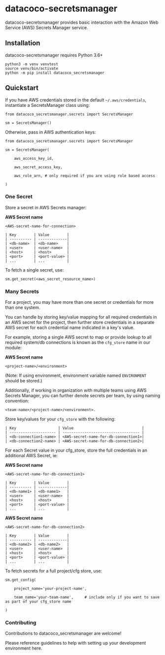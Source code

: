# datacoco-secretsmanager

datacoco-secretsmanager provides basic interaction with the Amazon Web Service (AWS) Secrets Manager service.

## Installation
datacoco-secretsmanager requires Python 3.6+
```
python3 -m venv venvtest
source venv/bin/activate
python -m pip install datacoco_secretsmanager
```

## Quickstart

If you have AWS credentials stored in the default `~/.aws/credentials`, instantiate a SecretsManager class using:

```
from datacoco_secretsmanager.secrets import SecretsManager

sm = SecretsManager()
```
Otherwise, pass in AWS authentication keys:
```
from datacoco_secretsmanager.secrets import SecretsManager

sm = SecretsManager(

	aws_access_key_id,

	aws_secret_access_key,

	aws_role_arn, # only required if you are using role based access

)

```
### One Secret

Store a secret in AWS Secrets manager:

**AWS Secret name**
```
<AWS-secret-name-for-connection>
```
```
| Key        | Value	    |
| ---------- | -------------|
| <db-name>  | <db-name>    |
| <user>     | <user-name>  |
| <host>     | <host>       |
| <port>     | <port-value> |
| ...        | ...          |
```

To fetch a single secret, use:
```
sm.get_secret(<aws_secret_resource_name>)
```

### Many Secrets
For a project, you may have more than one secret or credentials for more than one system.

You can handle by storing key/value mapping for all required credentials in an AWS secret for the project, then further store credentials in a separate AWS secret for each credential name indicated in a key's value.

For example, storing a single AWS secret to map or provide lookup to all required system/db connections is known as the `cfg_store` name in our module:

**AWS Secret name**
```
<project-name>/<environment>
```
(Note: If using environment, environment variable named `ENVIRONMENT` should be stored.)

Additionally, if working in organization with multiple teams using AWS Secrets Manager, you can further denote secrets per team, by using naming convention:
```
<team-name>/<project-name>/<environment>.
```
Store key/values for your `cfg_store` with the following:
```
| Key                   | Value 			                  |
| --------------------- | ----------------------------------- |
| <db-connection1-name> | <AWS-secret-name-for-db-connection1>|
| <db-connection2-name> | <AWS-secret-name-for-db-connection2>|
```

For each Secret value in your cfg_store, store the full credentials in an additional AWS Secret, ie:

**AWS Secret name**
```
<AWS-secret-name-for-db-connection1>
```
```
| Key        | Value	    |
| ---------- | -------------|
| <db-name1> | <db-name1>   |
| <user>     | <user-name>  |
| <host>     | <host>       |
| <port>     | <port-value> |
| ...        | ...          |
```
**AWS Secret name**
```
<AWS-secret-name-for-db-connection2>
```
```
| Key        | Value	    |
| ---------- | -------------|
| <db-name2> | <db-name2>   |
| <user>     | <user-name>  |
| <host>     | <host>       |
| <port>     | <port-value> |
| ...        | ...          |
```
To fetch secrets for a full project/cfg store, use:
```
sm.get_config(

	project_name='your-project-name',

	team_name='your-team-name', 	# include only if you want to save as part of your cfg_store name

)
```

### Contributing

Contributions to datacoco_secretsmanager are welcome!

Please reference guidelines to help with setting up your development environment here.